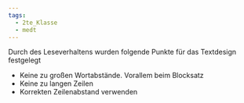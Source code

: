 ```yaml
---
tags:
  - 2te_Klasse
  - medt
---
```

Durch des Leseverhaltens wurden folgende Punkte für das Textdesign festgelegt

- Keine zu großen Wortabstände. Vorallem beim Blocksatz 
- Keine zu langen Zeilen 
- Korrekten Zeilenabstand verwenden